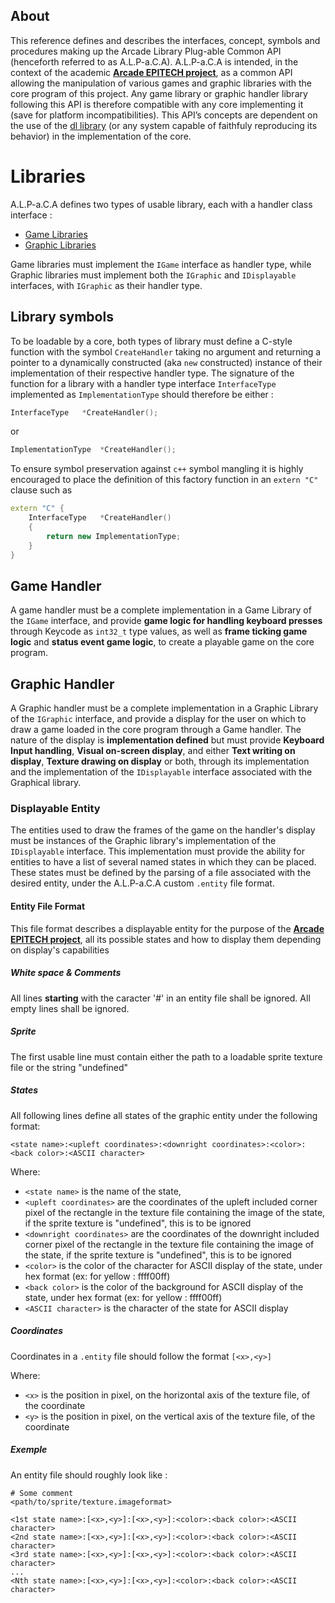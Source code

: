 ## About

This reference defines and describes the interfaces, concept, symbols and procedures making up the Arcade Library Plug-able Common API (henceforth referred to as A.L.P-a.C.A). A.L.P-a.C.A is intended, in the context of the academic **[Arcade EPITECH project](https://intra.epitech.eu/module/2018/B-OOP-400/PAR-4-1/acti-322760/project/file/B-OOP-400_arcade.pdf)**, as a common API allowing the manipulation of various games and graphic libraries with the core program of this project. Any game library or graphic handler library following this API is therefore compatible with any core implementing it (save for platform incompatibilities). This API’s concepts are dependent on the use of the [dl library](http://tldp.org/HOWTO/Program-Library-HOWTO/dl-libraries.html) (or any system capable of faithfuly reproducing its behavior) in the implementation of the core.

# Libraries

A.L.P-a.C.A defines two types of usable library, each with a handler class interface :
- [Game Libraries](#game-handler)
- [Graphic Libraries](#graphic-handler)

Game libraries must implement the `IGame` interface as handler type, while Graphic libraries must implement both the `IGraphic` and `IDisplayable` interfaces, with `IGraphic` as their handler type.

## Library symbols

To be loadable by a core, both types of library must define a C-style function with the symbol `CreateHandler` taking no argument and returning a pointer to a dynamically constructed (aka `new` constructed) instance of their implementation of their respective handler type. The signature of the function for a library with a handler type interface `InterfaceType` implemented as `ImplementationType` should therefore be either :
```c++
InterfaceType   *CreateHandler();
```
or
```c++
ImplementationType  *CreateHandler();
```
To ensure symbol preservation against `c++` symbol mangling it is highly encouraged to place the definition of this factory function in an `extern "C"` clause such as
```c++
extern "C" {
	InterfaceType	*CreateHandler()
	{
		return new ImplementationType;
	}
}
```

## Game Handler

A game handler must be a complete implementation in a Game Library of the `IGame` interface, and provide **game logic for handling keyboard presses** through Keycode as `int32_t` type values, as well as **frame ticking game logic** and **status event game logic**, to create a playable game on the core program.

## Graphic Handler

A Graphic handler must be a complete implementation in a Graphic Library of the `IGraphic` interface, and provide a display for the user on which to draw a game loaded in the core program through a Game handler. The nature of the display is **implementation defined** but must provide **Keyboard Input handling**, **Visual on-screen display**, and either **Text writing on display**, **Texture drawing on display** or both, through its implementation and the implementation of the `IDisplayable` interface associated with the Graphical library.

### Displayable Entity

The entities used to draw the frames of the game on the handler's display must be instances of the Graphic library's implementation of the `IDisplayable` interface. This implementation must provide the ability for entities to have a list of several named states in which they can be placed. These states must be defined by the parsing of a file associated with the desired entity, under the A.L.P-a.C.A custom `.entity` file format.

#### Entity File Format

This file format describes a displayable entity for the purpose of the **[Arcade EPITECH project](https://intra.epitech.eu/module/2018/B-OOP-400/PAR-4-1/acti-322760/project/file/B-OOP-400_arcade.pdf)**, all its possible states and how to display them depending on display's capabilities

##### White space & Comments

All lines **starting** with the caracter '#' in an entity file shall be ignored.
All empty lines shall be ignored.

##### Sprite

The first usable line must contain either the path to a loadable sprite texture file or the string "undefined"

##### States

All following lines define all states of the graphic entity under the following format:

```entity
<state name>:<upleft coordinates>:<downright coordinates>:<color>:<back color>:<ASCII character>
```

Where:
- `<state name>` is the name of the state,
- `<upleft coordinates>` are the coordinates of the upleft included corner pixel of the rectangle in the texture file containing the image of the state, if the sprite texture is "undefined", this is to be ignored
- `<downright coordinates>` are the coordinates of the downright included corner pixel of the rectangle in the texture file containing the image of the state, if the sprite texture is "undefined", this is to be ignored
- `<color>` is the color of the character for ASCII display of the state, under hex format (ex: for yellow : ffff00ff)
- `<back color>` is the color of the background for ASCII display of the state, under hex format (ex: for yellow : ffff00ff)
- `<ASCII character>` is the character of the state for ASCII display

##### Coordinates

Coordinates in a `.entity` file should follow the format `[<x>,<y>]`

Where:
- `<x>` is the position in pixel, on the horizontal axis of the texture file, of the coordinate
- `<y>` is the position in pixel, on the vertical axis of the texture file, of the coordinate

##### Exemple

An entity file should roughly look like :

```entity
# Some comment
<path/to/sprite/texture.imageformat>

<1st state name>:[<x>,<y>]:[<x>,<y>]:<color>:<back color>:<ASCII character>
<2nd state name>:[<x>,<y>]:[<x>,<y>]:<color>:<back color>:<ASCII character>
<3rd state name>:[<x>,<y>]:[<x>,<y>]:<color>:<back color>:<ASCII character>
...
<Nth state name>:[<x>,<y>]:[<x>,<y>]:<color>:<back color>:<ASCII character>
```
